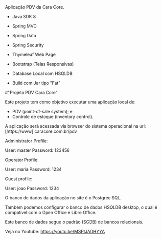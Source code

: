 Aplicação PDV da Cara Core.

- Java SDK 8

- Spring MVC

- Spring Data

- Spring Security

- Thymeleaf Web Page

- Bootstrap (Telas Responsivas)

- Database Local com HSQLDB

- Build com Jar tipo "Fat"
 
 
#"Projeto PDV Cara Core"

Este projeto tem como objetivo executar uma aplicação local de:

- PDV (point-of-sale system); e
- Controle de estoque (inventory control).

A aplicação será acessada via browser do sistema operacional na url: [https://www] caracore.com.br/pdv

Administrator Profile:

User: master
Password: 123456

Operator Profile:

User: maria
Password: 1234

Guest profile:

User: joao
Password: 1234


O banco de dados da aplicação no site é o Postgree SQL.

Também podemos configurar o banco de dados HSQLDB desktop, o qual é compatível com o Open Office e Libre Office.

Este banco de dados segue o padrão (SGDB) de bancos relacionais.

Veja no Youtube: https://youtu.be/MSPIJADHYYA






 
